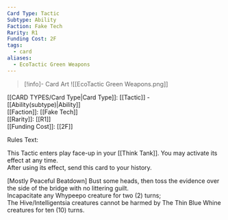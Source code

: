 ```yaml
---
Card Type: Tactic
Subtype: Ability
Faction: Fake Tech
Rarity: R1
Funding Cost: 2F
tags:
  - card
aliases:
  - EcoTactic Green Weapons
---
```

> [!info]- Card Art
> ![[EcoTactic Green Weapons.png]]

[[CARD TYPES/Card Type|Card Type]]: [[Tactic]] - [[Ability(subtype)|Ability]]  
[[Faction]]: [[Fake Tech]]  
[[Rarity]]: [[R1]]  
[[Funding Cost]]: [[2F]]  

Rules Text:  

This Tactic enters play face-up in your [[Think Tank]]. You may activate its effect at any time.  
After using its effect, send this card to your history.  

[Mostly Peaceful Beatdown] Bust some heads, then toss the evidence over the side of the bridge with no littering guilt.  
Incapacitate any Whypeepo creature for two (2) turns;  
The Hive/Intelligentsia creatures cannot be harmed by The Thin Blue Whine creatures for ten (10) turns.  